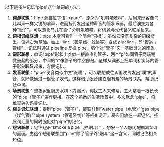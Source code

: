 以下是多种记忆“pipe”这个单词的方法：
1. **词源联想**：Pipe 源自拉丁语“pipare”，原义为“叽叽喳喳叫”，后用来形容像鸟儿叫声一样尖锐的哨声，进而指代发出这种声音的管状乐器，最后演变为各种“管子”。可以想象鸟儿在管子旁叽叽喳喳，将词源与现代含义联系起来。
2. **词根词缀联想**：pipe 本身可看作一个简单“词根”，虽然它没有复杂的词缀衍生，但以它为基础，加上 -line（表示线、线路等）变成 pipeline，即“管道；管线” 。记忆时通过 pipeline 反推 pipe，强化对“管子”这一基础含义的印象。 
3. **词形联想**：单词“pipe”形状上类似一根直直的管子，两个“p”如同管子两端稍微鼓起的部分，中间的“i”像管子的中空部分。这样从词形上把单词和实际的管子形象联系起来，方便记忆。
4. **发音联想**：“pipe”发音类似中文“派噗”，可以联想成往派里吹气发出“噗”的声音，就好像通过一根管子吹气。这样借助发音建立起有趣的场景联系，帮助记住单词。 
5. **场景联想**：想象家里厨房水槽下方漏水，你找工人来修理，工人拿着一根长长的“pipe（管子）”进行更换。在这个熟悉的生活场景中，多次默念“pipe”，将单词融入场景记忆。 
6. **相关词汇联想**：提到“pipe（管子）”，能联想到“water pipe（水管）”“gas pipe（煤气管）”“pipe system（管道系统）”等相关词汇。将它们放在一起记忆，拓展词汇量的同时强化对“pipe”的记忆。 
7. **短语联想**：记住短语“smoke a pipe（抽烟斗）” ，想象一个人悠闲地抽着烟斗的画面。由这个短语联想到“pipe”除了管子外“烟斗”这一含义，同时记住相关短语。 